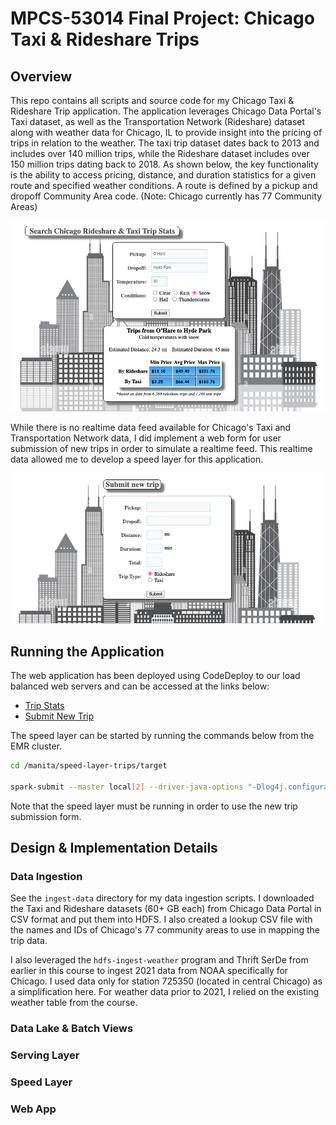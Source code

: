 # MPCS-53014 Final Project: Chicago Taxi & Rideshare Trips

## Overview
This repo contains all scripts and source code for my Chicago Taxi & Rideshare Trip application. The application leverages Chicago Data Portal's Taxi dataset, as well as the Transportation Network (Rideshare) dataset along with weather data for Chicago, IL to provide insight into the pricing of trips in relation to the weather. The taxi trip dataset dates back to 2013 and includes over 140 million trips, while the Rideshare dataset includes over 150 million trips dating back to 2018. As shown below, the key functionality is the ability to access pricing, distance, and duration statistics for a given route and specified weather conditions. A route is defined by a pickup and dropoff Community Area code. (Note: Chicago currently has 77 Community Areas)

![Trip Stats](TripStats.png)

While there is no realtime data feed available for Chicago's Taxi and Transportation Network data, I did implement a web form for user submission of new trips in order to simulate a realtime feed. This realtime data allowed me to develop a speed layer for this application.

![Submit Trip](SubmitTrip.png)

## Running the Application

The web application has been deployed using CodeDeploy to our load balanced web servers and can be accessed at the links below:
- [Trip Stats](http://manita-lb-1574432182.us-east-2.elb.amazonaws.com/trip-stats.html)
- [Submit New Trip](http://manita-lb-1574432182.us-east-2.elb.amazonaws.com/submit-trips.html)

The speed layer can be started by running the commands below from the EMR cluster.
```bash
cd /manita/speed-layer-trips/target

spark-submit --master local[2] --driver-java-options "-Dlog4j.configuration=file:///home/hadoop/ss.log4j.properties" --class StreamTrips uber-speed-layer-trips-1.0-SNAPSHOT.jar b-2.mpcs53014-kafka.198nfg.c7.kafka.us-east-2.amazonaws.com:9092,b-1.mpcs53014-kafka.198nfg.c7.kafka.us-east-2.amazonaws.com:9092
```
Note that the speed layer must be running in order to use the new trip submission form.

## Design & Implementation Details

### Data Ingestion

See the `ingest-data` directory for my data ingestion scripts. I downloaded the Taxi and Rideshare datasets (60+ GB each) from Chicago Data Portal in CSV format and put them into HDFS. I also created a lookup CSV file with the names and IDs of Chicago's 77 community areas to use in mapping the trip data.

I also leveraged the `hdfs-ingest-weather` program and Thrift SerDe from earlier in this course to ingest 2021 data from NOAA specifically for Chicago. I used data only for station 725350 (located in central Chicago) as a simplification here. For weather data prior to 2021, I relied on the existing weather table from the course.

### Data Lake & Batch Views


### Serving Layer


### Speed Layer


### Web App
